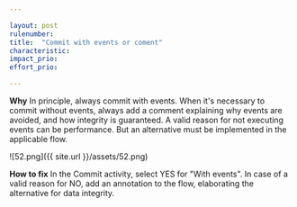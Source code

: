 ```yaml
---

layout: post
rulenumber: 
title:  "Commit with events or coment"
characteristic: 
impact_prio: 
effort_prio:

---
```


**Why**
In principle, always commit with events. When it's necessary to commit without events, always add a comment explaining why events are avoided, and how integrity is guaranteed. A valid reason for not executing events can be performance. But an alternative must be implemented in the applicable flow. 

![52.png]({{ site.url }}/assets/52.png)

**How to fix**
In the Commit activity, select YES for "With events". In case of a valid reason for NO, add an annotation to the flow, elaborating the alternative for data integrity. 
